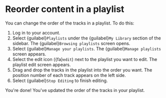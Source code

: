 # Reorder content in a playlist

You can change the order of the tracks in a playlist. To do this:

1. Log in to your account.
2. Select {guilabel}`Playlists` under the {guilabel}`My Library` section of the sidebar. The {guilabel}`Browsing playlists` screen opens.
3. Select {guilabel}`Manage your playlists`. The {guilabel}`Manage playlists` screen appears.
4. Select the edit icon ({fa}`edit`) next to the playlist you want to edit. The playlist edit screen appears.
5. Drag and drop the tracks in the playlist into the order you want. The position number of each track appears on the left side.
6. Select {guilabel}`Stop Editing` to finish editing.

You're done! You've updated the order of the tracks in your playlist.
